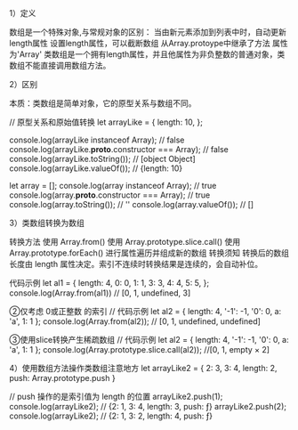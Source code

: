1）定义

数组是一个特殊对象,与常规对象的区别：
当由新元素添加到列表中时，自动更新length属性
设置length属性，可以截断数组
从Array.protoype中继承了方法
属性为'Array'
类数组是一个拥有length属性，并且他属性为非负整数的普通对象，类数组不能直接调用数组方法。


2）区别

本质：类数组是简单对象，它的原型关系与数组不同。


// 原型关系和原始值转换
let arrayLike = {
    length: 10,
};

console.log(arrayLike instanceof Array); // false
console.log(arrayLike.__proto__.constructor === Array); // false
console.log(arrayLike.toString()); // [object Object]
console.log(arrayLike.valueOf()); // {length: 10}

let array = [];
console.log(array instanceof Array); // true
console.log(array.__proto__.constructor === Array); // true
console.log(array.toString()); // ''
console.log(array.valueOf()); // []


3）类数组转换为数组

转换方法
使用 Array.from()
使用 Array.prototype.slice.call()
使用 Array.prototype.forEach() 进行属性遍历并组成新的数组
转换须知
转换后的数组长度由 length 属性决定。索引不连续时转换结果是连续的，会自动补位。

代码示例
let al1 = {
    length: 4,
    0: 0,
    1: 1,
    3: 3,
    4: 4,
    5: 5,
};
console.log(Array.from(al1)) // [0, 1, undefined, 3]


②仅考虑 0或正整数 的索引
// 代码示例
let al2 = {
    length: 4,
    '-1': -1,
    '0': 0,
    a: 'a',
    1: 1
};
console.log(Array.from(al2)); // [0, 1, undefined, undefined]


③使用slice转换产生稀疏数组
// 代码示例
let al2 = {
    length: 4,
    '-1': -1,
    '0': 0,
    a: 'a',
    1: 1
};
console.log(Array.prototype.slice.call(al2)); //[0, 1, empty × 2]

4）使用数组方法操作类数组注意地方
  let arrayLike2 = {
    2: 3,
    3: 4,
    length: 2,
    push: Array.prototype.push
  }

  // push 操作的是索引值为 length 的位置
  arrayLike2.push(1);
  console.log(arrayLike2); // {2: 1, 3: 4, length: 3, push: ƒ}
  arrayLike2.push(2);
  console.log(arrayLike2); // {2: 1, 3: 2, length: 4, push: ƒ}